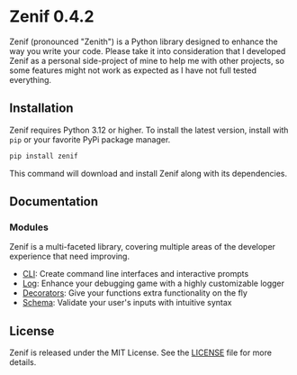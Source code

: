 # Zenif 0.4.2

Zenif (pronounced "Zenith") is a Python library designed to enhance the way you write your code. Please take it into consideration that I developed Zenif as a personal side-project of mine to help me with other projects, so some features might not work as expected as I have not full tested everything.

## Installation

Zenif requires Python 3.12 or higher. To install the latest version, install with `pip` or your favorite PyPi package manager.

```sh
pip install zenif
```

This command will download and install Zenif along with its dependencies.

## Documentation

### Modules

Zenif is a multi-faceted library, covering multiple areas of the developer experience that need improving.

- [CLI](https://github.com/DomBom16/zenif/blob/main/docs/modules/cli.md): Create command line interfaces and interactive prompts
- [Log](https://github.com/DomBom16/zenif/blob/main/docs/modules/log.md): Enhance your debugging game with a highly customizable logger
- [Decorators](https://github.com/DomBom16/zenif/blob/main/docs/modules/decorators.md): Give your functions extra functionality on the fly
- [Schema](https://github.com/DomBom16/zenif/blob/main/docs/modules/schema.md): Validate your user's inputs with intuitive syntax

## License

Zenif is released under the MIT License. See the [LICENSE](LICENSE) file for more details.

<!-- Only add acknowledgements once someone is acknowledged :( -->

<!-- ## Acknowledgements

We would like to thank all the contributors who have helped to make Zenif better. Your time and effort are greatly appreciated.

Thank you for contributing, **User1**, **User2**, ... , and **UserN**.-->
